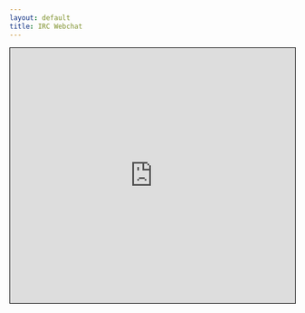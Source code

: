 ```yaml
---
layout: default
title: IRC Webchat
---
```


<iframe src="https://kiwiirc.com/client?settings=0ce88c919eac7003b7613efdf6b67eab" style="border: 1px solid #000000; width:100%; height:450px;"></iframe>
